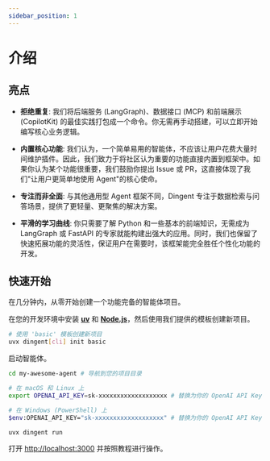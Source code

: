 ```yaml
---
sidebar_position: 1
---
```


# 介绍

## 亮点
* **拒绝重复**: 我们将后端服务 (LangGraph)、数据接口 (MCP) 和前端展示 (CopilotKit) 的最佳实践打包成一个命令。你无需再手动搭建，可以立即开始编写核心业务逻辑。

* **内置核心功能**: 我们认为，一个简单易用的智能体，不应该让用户花费大量时间维护插件。因此，我们致力于将社区认为重要的功能直接内置到框架中。如果你认为某个功能很重要，我们鼓励你提出 Issue 或 PR，这直接体现了我们"让用户更简单地使用 Agent"的核心使命。

* **专注而非全面**: 与其他通用型 Agent 框架不同，Dingent 专注于数据检索与问答场景，提供了更轻量、更聚焦的解决方案。

* **平滑的学习曲线**: 你只需要了解 Python 和一些基本的前端知识，无需成为 LangGraph 或 FastAPI 的专家就能构建出强大的应用。同时，我们也保留了快速拓展功能的灵活性，保证用户在需要时，该框架能完全胜任个性化功能的开发。

## 快速开始

在几分钟内，从零开始创建一个功能完备的智能体项目。

在您的开发环境中安装 [**uv**](https://docs.astral.sh/uv/getting-started/installation/) 和 [**Node.js**](https://nodejs.org/en/download/)，然后使用我们提供的模板创建新项目。

```bash
# 使用 'basic' 模板创建新项目
uvx dingent[cli] init basic
```

启动智能体。
```bash
cd my-awesome-agent # 导航到您的项目目录

# 在 macOS 和 Linux 上
export OPENAI_API_KEY=sk-xxxxxxxxxxxxxxxxxxx # 替换为你的 OpenAI API Key

# 在 Windows (PowerShell) 上
$env:OPENAI_API_KEY="sk-xxxxxxxxxxxxxxxxxxx" # 替换为你的 OpenAI API Key

uvx dingent run
```

打开 [http://localhost:3000](http://localhost:3000) 并按照教程进行操作。